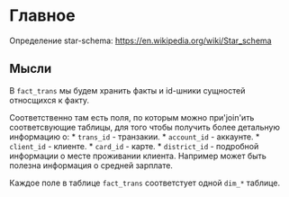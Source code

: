 # Главное

Определение star-schema: https://en.wikipedia.org/wiki/Star_schema

## Мысли

В `fact_trans` мы будем хранить факты и id-шники сущностей относщихся к факту.

Cоответственно там есть поля, по которым можно при'join'ить соответсвующие таблицы, для того чтобы получить более детальную информацию о:
	* `trans_id` - транзакии.
	* `account_id` - аккаунте.
	* `client_id` - клиенте.
	* `card_id` - карте.
	* `district_id` - подробной информации о месте проживании клиента. Например может быть полезна информация о средней зарплате.
 
Каждое поле в таблице `fact_trans` соответстует одной `dim_*` таблице.
